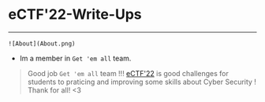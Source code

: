 # eCTF'22-Write-Ups
-----------------------------------------------------------------------

    ![About](About.png)

- Im a member in `Get 'em all` team.

>Good job `Get 'em all` team !!!
>[eCTF'22](https://ectf.nitk.ac.in/) is good challenges for students to praticing and improving some skills about Cyber Security !
>Thank for all! <3 
